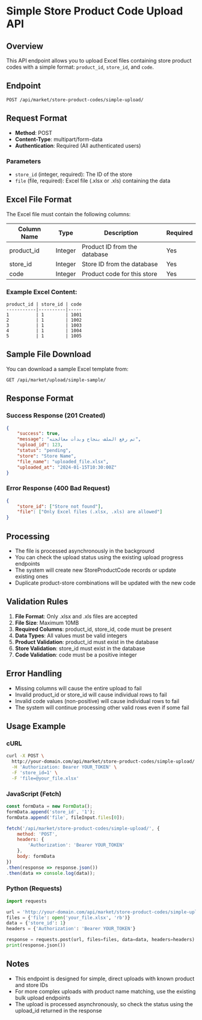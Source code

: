 # Simple Store Product Code Upload API

## Overview
This API endpoint allows you to upload Excel files containing store product codes with a simple format: `product_id`, `store_id`, and `code`.

## Endpoint
```
POST /api/market/store-product-codes/simple-upload/
```

## Request Format
- **Method**: POST
- **Content-Type**: multipart/form-data
- **Authentication**: Required (All authenticated users)

### Parameters
- `store_id` (integer, required): The ID of the store
- `file` (file, required): Excel file (.xlsx or .xls) containing the data

## Excel File Format
The Excel file must contain the following columns:

| Column Name | Type | Description | Required |
|-------------|------|-------------|----------|
| product_id  | Integer | Product ID from the database | Yes |
| store_id    | Integer | Store ID from the database | Yes |
| code        | Integer | Product code for this store | Yes |

### Example Excel Content:
```
product_id | store_id | code
-----------|----------|-----
1          | 1        | 1001
2          | 1        | 1002
3          | 1        | 1003
4          | 1        | 1004
5          | 1        | 1005
```

## Sample File Download
You can download a sample Excel template from:
```
GET /api/market/upload/simple-sample/
```

## Response Format

### Success Response (201 Created)
```json
{
    "success": true,
    "message": "تم رفع الملف بنجاح وبدأت معالجته",
    "upload_id": 123,
    "status": "pending",
    "store": "Store Name",
    "file_name": "uploaded_file.xlsx",
    "uploaded_at": "2024-01-15T10:30:00Z"
}
```

### Error Response (400 Bad Request)
```json
{
    "store_id": ["Store not found"],
    "file": ["Only Excel files (.xlsx, .xls) are allowed"]
}
```

## Processing
- The file is processed asynchronously in the background
- You can check the upload status using the existing upload progress endpoints
- The system will create new StoreProductCode records or update existing ones
- Duplicate product-store combinations will be updated with the new code

## Validation Rules
1. **File Format**: Only .xlsx and .xls files are accepted
2. **File Size**: Maximum 10MB
3. **Required Columns**: product_id, store_id, code must be present
4. **Data Types**: All values must be valid integers
5. **Product Validation**: product_id must exist in the database
6. **Store Validation**: store_id must exist in the database
7. **Code Validation**: code must be a positive integer

## Error Handling
- Missing columns will cause the entire upload to fail
- Invalid product_id or store_id will cause individual rows to fail
- Invalid code values (non-positive) will cause individual rows to fail
- The system will continue processing other valid rows even if some fail

## Usage Example

### cURL
```bash
curl -X POST \
  http://your-domain.com/api/market/store-product-codes/simple-upload/ \
  -H 'Authorization: Bearer YOUR_TOKEN' \
  -F 'store_id=1' \
  -F 'file=@your_file.xlsx'
```

### JavaScript (Fetch)
```javascript
const formData = new FormData();
formData.append('store_id', '1');
formData.append('file', fileInput.files[0]);

fetch('/api/market/store-product-codes/simple-upload/', {
    method: 'POST',
    headers: {
        'Authorization': 'Bearer YOUR_TOKEN'
    },
    body: formData
})
.then(response => response.json())
.then(data => console.log(data));
```

### Python (Requests)
```python
import requests

url = 'http://your-domain.com/api/market/store-product-codes/simple-upload/'
files = {'file': open('your_file.xlsx', 'rb')}
data = {'store_id': 1}
headers = {'Authorization': 'Bearer YOUR_TOKEN'}

response = requests.post(url, files=files, data=data, headers=headers)
print(response.json())
```

## Notes
- This endpoint is designed for simple, direct uploads with known product and store IDs
- For more complex uploads with product name matching, use the existing bulk upload endpoints
- The upload is processed asynchronously, so check the status using the upload_id returned in the response
